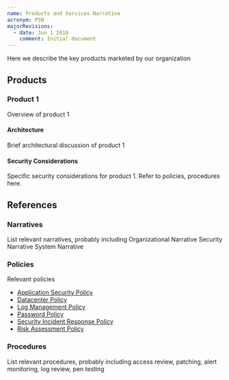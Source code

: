 ```yaml
---
name: Products and Services Narrative
acronym: PSN
majorRevisions:
  - date: Jun 1 2018
    comment: Initial document
---
```


Here we describe the key products marketed by our organization

## Products

### Product 1

Overview of product 1

#### Architecture

Brief architectural discussion of product 1

#### Security Considerations

Specific security considerations for product 1. Refer to policies, procedures here.

## References

### Narratives

List relevant narratives, probably including
Organizational Narrative
Security Narrative
System Narrative

### Policies

Relevant policies

- [Application Security Policy](/controls/policies/application.md)
- [Datacenter Policy](/controls/policies/datacenter.md)
- [Log Management Policy](/controls/policies/log.md)
- [Password Policy](/controls/policies/password.md)
- [Security Incident Response Policy](/controls/policies/incident.md)
- [Risk Assessment Policy](/controls/policies/risk.md)

### Procedures

List relevant procedures, probably including access review, patching, alert monitoring, log review, pen testing
